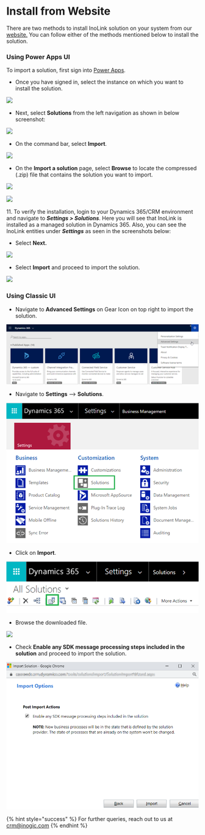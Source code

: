 # Install from Website

There are two methods to install InoLink solution on your system from our [website.](https://www.inogic.com/product/integrations/inolink-quickbooks-microsoft-dynamics-crm) You can follow either of the methods mentioned below to install the solution.&#x20;

### Using Power Apps UI

To import a solution, first sign into [Power Apps](https://make.powerapps.com/?utm\_source=padocs\&utm\_medium=linkinadoc\&utm\_campaign=referralsfromdoc).

* Once you have signed in, select the instance on which you want to install the solution.

![](<../../.gitbook/assets/Inst PApps\_1.png>)

* Next, select **Solutions** from the left navigation as shown in below screenshot:

![](<../../.gitbook/assets/Inst PApps\_2.png>)

* On the command bar, select **Import**.

![](<../../.gitbook/assets/Inst PApps\_3.png>)

* On the **Import a solution** page, select **Browse** to locate the compressed (.zip) file that contains the solution you want to import.

![](<../../.gitbook/assets/Inst PApps\_4.png>)

![](<../../.gitbook/assets/Inst PApps\_5.png>)

11\. To verify the installation, login to your Dynamics 365/CRM environment and navigate to _**Settings > Solutions**_. Here you will see that InoLink is installed as a managed solution in Dynamics 365. Also, you can see the InoLink entities under _**Settings**_ as seen in the screenshots below:

* Select **Next.**

![](<../../.gitbook/assets/Inst PApps\_6.png>)

* Select **Import** and proceed to import the solution.

![](<../../.gitbook/assets/Inst PApps\_7.png>)

### Using Classic UI

* Navigate to **Advanced Settings** on Gear Icon on top right to import the solution.

![](<../../.gitbook/assets/1 (369).png>)

* Navigate to **Settings** --> **Solutions**.

![](<../../.gitbook/assets/2 (27).png>)

* Click on **Import**.

![](<../../.gitbook/assets/3 (30) (1).png>)

* Browse the downloaded file.

![](../../.gitbook/assets/Install\_1.png)

* Check **Enable any SDK message processing steps included in the solution** and proceed to import the solution.

![](<../../.gitbook/assets/5 (14).png>)

{% hint style="success" %}
For further queries, reach out to us at [crm@inogic.com](mailto:crm@inogic.com)
{% endhint %}

